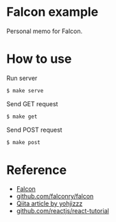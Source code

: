 # Falcon example

Personal memo for Falcon.

# How to use

Run server

```sh
$ make serve
```

Send GET request

```sh
$ make get
```

Send POST request

```sh
$ make post
```

# Reference
- [Falcon](https://falconframework.org/)
- [github.com/falconry/falcon](https://github.com/falconry/falcon)
- [Qiita article by yohjizzz](http://qiita.com/yohjizzz/items/f46bb3bc7b7c40768836)
- [github.com/reactjs/react-tutorial](https://github.com/reactjs/react-tutorial)
